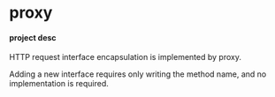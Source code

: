 # proxy

#### project desc
HTTP request interface encapsulation is implemented by proxy.

Adding a new interface requires only writing the method name, and no implementation is required.
